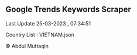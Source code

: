 

## Google Trends Keywords Scraper 
 
Last Update 25-03-2023 , 07:34:51

Country List :
VIETNAM.json



© Abdul Muttaqin 
